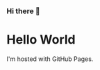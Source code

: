 ### Hi there 👋

<!DOCTYPE html>
<html>
<body>
<h1>Hello World</h1>
<p>I'm hosted with GitHub Pages.</p>
</body>
</html>
<!--
**patrick-rhatigan/patrick-rhatigan** is a ✨ _special_ ✨ repository because its `README.md` (this file) appears on your GitHub profile.

Here are some ideas to get you started:

- 🔭 I’m currently working on ...
- 🌱 I’m currently learning ...
- 👯 I’m looking to collaborate on ...
- 🤔 I’m looking for help with ...
- 💬 Ask me about ...
- 📫 How to reach me: ...
- 😄 Pronouns: ...
- ⚡ Fun fact: ...
-->
